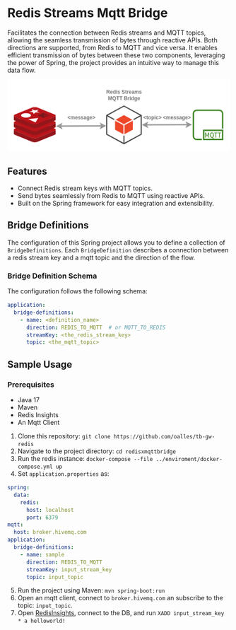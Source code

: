 # Redis Streams Mqtt Bridge

Facilitates the connection between Redis streams and MQTT topics, allowing the seamless transmission of
bytes through reactive APIs. Both directions are supported, from Redis to MQTT and vice versa.
It enables efficient transmission of bytes between these two components, leveraging the power of Spring, the project
provides an intuitive way to manage this data flow.

![Diagram](../images/redisxMqttBridge.png)

## Features

- Connect Redis stream keys with MQTT topics.
- Send bytes seamlessly from Redis to MQTT using reactive APIs.
- Built on the Spring framework for easy integration and extensibility.

## Bridge Definitions

The configuration of this Spring project allows you to define a collection of `BridgeDefinitions`.
Each `BridgeDefinition` describes a connection between a redis stream key and a mqtt topic and the direction of the
flow.

### Bridge Definition Schema

The configuration follows the following schema:

```yaml
application:
  bridge-definitions:
    - name: <definition_name>
      direction: REDIS_TO_MQTT  # or MQTT_TO_REDIS
      streamKey: <the_redis_stream_key>
      topic: <the_mqtt_topic>
```

## Sample Usage

### Prerequisites

- Java 17
- Maven
- Redis Insights
- An Mqtt Client

1. Clone this repository: `git clone https://github.com/oalles/tb-gw-redis`
2. Navigate to the project directory: `cd redisxmqttbridge`
3. Run the redis instance: `docker-compose --file ../enviroment/docker-compose.yml up`
4. Set `application.properties` as:

```yaml
spring:
  data:
    redis:
      host: localhost
      port: 6379
mqtt:
  host: broker.hivemq.com
application:
  bridge-definitions:
    - name: sample
      direction: REDIS_TO_MQTT
      streamKey: input_stream_key
      topic: input_topic
```

5. Run the project using Maven: `mvn spring-boot:run`
6. Open an mqtt client, connect to `broker.hivemq.com` an subscribe to the topic: `input_topic`.
7. Open [RedisInsights](https://docs.redis.com/latest/ri/installing/install-redis-desktop/), connect to the DB, and
   run `XADD input_stream_key * a helloworld!` 
